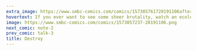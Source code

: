 ```yaml
---
extra_image: https://www.smbc-comics.com/comics/157305761720191106after.png
hovertext: If you ever want to see some sheer brutality, watch an ecologist come across a nest of invasives.
image: https://www.smbc-comics.com/comics/1573057237-20191106.png
next_comic: note-2
prev_comic: talk-3
title: Destroy
---
```


